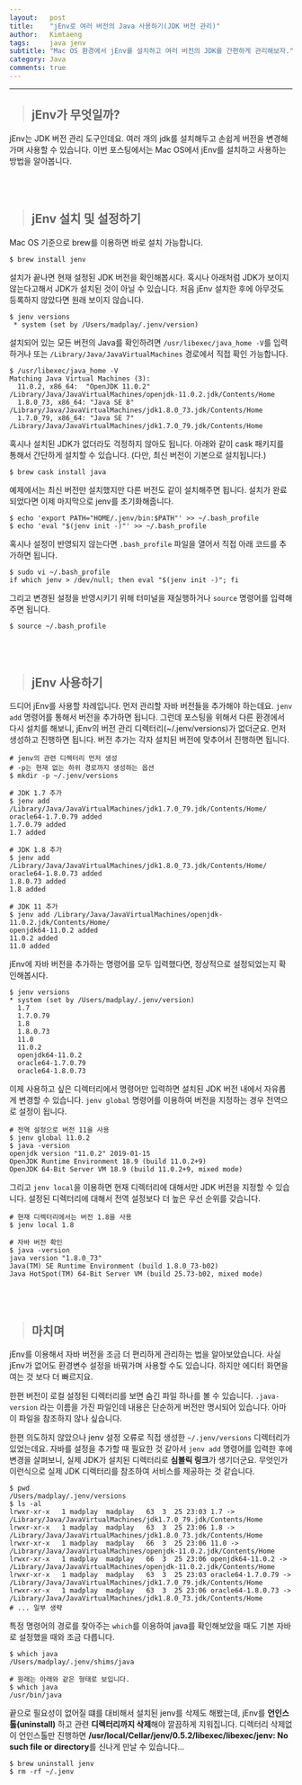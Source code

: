 ```yaml
---
layout:   post
title:    "jEnv로 여러 버전의 Java 사용하기(JDK 버전 관리)"
author:   Kimtaeng
tags: 	  java jenv
subtitle: "Mac OS 환경에서 jEnv를 설치하고 여러 버전의 JDK를 간편하게 관리해보자."
category: Java
comments: true
---
```


<hr/>

> ## jEnv가 무엇일까?

jEnv는 JDK 버전 관리 도구인데요. 여러 개의 jdk를 설치해두고 손쉽게 버전을 변경해가며 사용할 수 있습니다.
이번 포스팅에서는 Mac OS에서 jEnv를 설치하고 사용하는 방법을 알아봅니다. 

<br/><br/>

> ## jEnv 설치 및 설정하기

Mac OS 기준으로 brew를 이용하면 바로 설치 가능합니다.
<pre class="line-numbers"><code class="language-bash" data-start="1">$ brew install jenv
</code></pre>

설치가 끝나면 현재 설정된 JDK 버전을 확인해봅시다. 혹시나 아래처럼 JDK가 보이지 않는다고해서 JDK가 설치된 것이 아닐 수 있습니다.
처음 jEnv 설치한 후에 아무것도 등록하지 않았다면 원래 보이지 않습니다.

<pre class="line-numbers"><code class="language-bash" data-start="1">$ jenv versions
 * system (set by /Users/madplay/.jenv/version) 
</code></pre>

설치되어 있는 모든 버전의 Java를 확인하려면 ```/usr/libexec/java_home -V```를 입력하거나
또는 ```/Library/Java/JavaVirtualMachines``` 경로에서 직접 확인 가능합니다.

<pre class="line-numbers"><code class="language-bash" data-start="1">$ /usr/libexec/java_home -V
Matching Java Virtual Machines (3):
  11.0.2, x86_64:  "OpenJDK 11.0.2"	/Library/Java/JavaVirtualMachines/openjdk-11.0.2.jdk/Contents/Home
  1.8.0_73, x86_64: "Java SE 8"	/Library/Java/JavaVirtualMachines/jdk1.8.0_73.jdk/Contents/Home
  1.7.0_79, x86_64:	"Java SE 7"	/Library/Java/JavaVirtualMachines/jdk1.7.0_79.jdk/Contents/Home
</code></pre>

혹시나 설치된 JDK가 없더라도 걱정하지 않아도 됩니다. 아래와 같이 cask 패키지를 통해서 간단하게 설치할 수 있습니다.
(다만, 최신 버전이 기본으로 설치됩니다.)
<pre class="line-numbers"><code class="language-bash" data-start="1">$ brew cask install java
</code></pre>

예제에서는 최신 버전만 설치했지만 다른 버전도 같이 설치해주면 됩니다.
설치가 완료되었다면 이제 마지막으로 jenv를 초기화해줍니다.

<pre class="line-numbers"><code class="language-bash" data-start="1">$ echo 'export PATH="HOME/.jenv/bin:$PATH"' >> ~/.bash_profile
$ echo 'eval "$(jenv init -)"' >> ~/.bash_profile
</code></pre>

혹시나 설정이 반영되지 않는다면 ```.bash_profile``` 파일을 열어서 직접 아래 코드를 추가하면 됩니다.

<pre class="line-numbers"><code class="language-bash" data-start="1">$ sudo vi ~/.bash_profile
if which jenv > /dev/null; then eval "$(jenv init -)"; fi
</code></pre>

그리고 변경된 설정을 반영시키기 위해 터미널을 재실행하거나 ```source``` 명령어를 입력해주면 됩니다.

<pre class="line-numbers"><code class="language-bash" data-start="1">$ source ~/.bash_profile
</code></pre>

<br/><br/>

> ## jEnv 사용하기

드디어 jEnv를 사용할 차례입니다. 먼저 관리할 자바 버전들을 추가해야 하는데요. ```jenv add``` 명령어를 통해서 버전을 추가하면 됩니다.
그런데 포스팅을 위해서 다른 환경에서 다시 설치를 해보니, jEnv의 버전 관리 디렉터리(~/.jenv/versions)가 없더군요.
먼저 생성하고 진행하면 됩니다. 버전 추가는 각자 설치된 버전에 맞추어서 진행하면 됩니다.

<pre class="line-numbers"><code class="language-bash" data-start="1"># jenv의 관련 디렉터리 먼저 생성
# -p는 현재 없는 하위 경로까지 생성하는 옵션
$ mkdir -p ~/.jenv/versions

# JDK 1.7 추가
$ jenv add /Library/Java/JavaVirtualMachines/jdk1.7.0_79.jdk/Contents/Home/
oracle64-1.7.0.79 added
1.7.0.79 added
1.7 added

# JDK 1.8 추가
$ jenv add /Library/Java/JavaVirtualMachines/jdk1.8.0_73.jdk/Contents/Home/
oracle64-1.8.0.73 added
1.8.0.73 added
1.8 added

# JDK 11 추가
$ jenv add /Library/Java/JavaVirtualMachines/openjdk-11.0.2.jdk/Contents/Home/
openjdk64-11.0.2 added
11.0.2 added
11.0 added
</code></pre>

jEnv에 자바 버전을 추가하는 명령어를 모두 입력했다면, 정상적으로 설정되었는지 확인해봅시다. 

<pre class="line-numbers"><code class="language-bash" data-start="1">$ jenv versions
* system (set by /Users/madplay/.jenv/version)
  1.7
  1.7.0.79
  1.8
  1.8.0.73
  11.0
  11.0.2
  openjdk64-11.0.2
  oracle64-1.7.0.79
  oracle64-1.8.0.73
</code></pre>

이제 사용하고 싶은 디렉터리에서 명령어만 입력하면 설치된 JDK 버전 내에서 자유롭게 변경할 수 있습니다.
```jenv global``` 명령어를 이용하여 버전을 지정하는 경우 전역으로 설정이 됩니다. 

<pre class="line-numbers"><code class="language-bash" data-start="1"># 전역 설정으로 버전 11을 사용
$ jenv global 11.0.2
$ java -version
openjdk version "11.0.2" 2019-01-15
OpenJDK Runtime Environment 18.9 (build 11.0.2+9)
OpenJDK 64-Bit Server VM 18.9 (build 11.0.2+9, mixed mode)
</code></pre>

그리고 ```jenv local```을 이용하면 현재 디렉터리에 대해서만 JDK 버전을 지정할 수 있습니다.
설정된 디렉터리에 대해서 전역 설정보다 더 높은 우선 순위를 갖습니다.

<pre class="line-numbers"><code class="language-bash" data-start="1"># 현재 디렉터리에서는 버전 1.8을 사용
$ jenv local 1.8

# 자바 버전 확인
$ java -version
java version "1.8.0_73"
Java(TM) SE Runtime Environment (build 1.8.0_73-b02)
Java HotSpot(TM) 64-Bit Server VM (build 25.73-b02, mixed mode)
</code></pre>

<br/><br/>

> ## 마치며

jEnv를 이용해서 자바 버전을 조금 더 편리하게 관리하는 법을 알아보았습니다. 사실 jEnv가 없어도 환경변수 설정을 바꿔가며 사용할 수도 있습니다.
하지만 에디터 화면을 여는 것 보다 더 빠르지요. 

한편 버전이 로컬 설정된 디렉터리를 보면 숨긴 파일 하나를 볼 수 있습니다. ```.java-version``` 라는 이름을 가진 파일인데 내용은
단순하게 버전만 명시되어 있습니다. 아마 이 파일을 참조하지 않나 싶습니다.

한편 의도하지 않았으나 jenv 설정 오류로 직접 생성한 ```~/.jenv/versions``` 디렉터리가 있었는데요. 자바를 설정을 추가할 때 필요한 것 같아서
```jenv add``` 명령어를 입력한 후에 변경을 살펴보니, 실제 JDK가 설치된 디렉터리로 **심볼릭 링크**가 생기더군요. 무엇인가 이런식으로
실제 JDK 디렉터리를 참조하여 서비스를 제공하는 것 같습니다.

<pre class="line-numbers"><code class="language-bash" data-start="1">$ pwd
/Users/madplay/.jenv/versions
$ ls -al
lrwxr-xr-x   1 madplay  madplay   63  3  25 23:03 1.7 -> /Library/Java/JavaVirtualMachines/jdk1.7.0_79.jdk/Contents/Home
lrwxr-xr-x   1 madplay  madplay   63  3  25 23:06 1.8 -> /Library/Java/JavaVirtualMachines/jdk1.8.0_73.jdk/Contents/Home
lrwxr-xr-x   1 madplay  madplay   66  3  25 23:06 11.0 -> /Library/Java/JavaVirtualMachines/openjdk-11.0.2.jdk/Contents/Home
lrwxr-xr-x   1 madplay  madplay   66  3  25 23:06 openjdk64-11.0.2 -> /Library/Java/JavaVirtualMachines/openjdk-11.0.2.jdk/Contents/Home
lrwxr-xr-x   1 madplay  madplay   63  3  25 23:03 oracle64-1.7.0.79 -> /Library/Java/JavaVirtualMachines/jdk1.7.0_79.jdk/Contents/Home
lrwxr-xr-x   1 madplay  madplay   63  3  25 23:06 oracle64-1.8.0.73 -> /Library/Java/JavaVirtualMachines/jdk1.8.0_73.jdk/Contents/Home
# ... 일부 생략
</code></pre>

특정 명령어의 경로를 찾아주는 ```which```를 이용하여 java를 확인해보았을 때도 기본 자바로 설정했을 때와 조금 다릅니다.

<pre class="line-numbers"><code class="language-bash" data-start="1">$ which java
/Users/madplay/.jenv/shims/java

# 원래는 아래와 같은 형태로 보입니다.
$ which java
/usr/bin/java
</code></pre>

끝으로 필요성이 없어질 떄를 대비해서 설치된 jenv를 삭제도 해봤는데, jEnv를 **언인스톨(uninstall)** 하고
관련 **디렉터리까지 삭제**해야 깔끔하게 지워집니다. 디렉터리 삭제없이 언인스톨만 진행하면
**/usr/local/Cellar/jenv/0.5.2/libexec/libexec/jenv: No such file or directory**를 신나게 만날 수 있습니다...

<pre class="line-numbers"><code class="language-bash" data-start="1">$ brew uninstall jenv
$ rm -rf ~/.jenv
</code></pre>